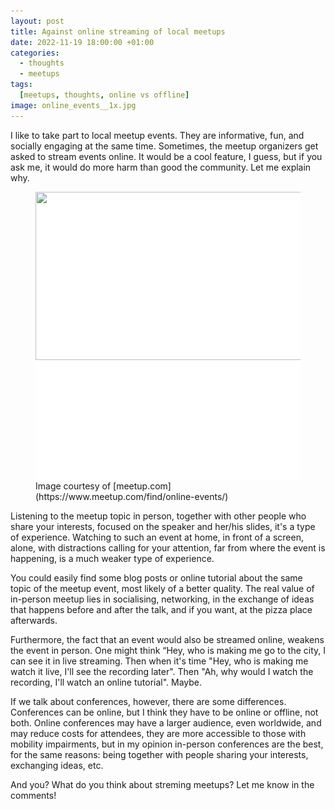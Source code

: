 ```yaml
---
layout: post
title: Against online streaming of local meetups
date: 2022-11-19 18:00:00 +01:00
categories:
  - thoughts
  - meetups
tags:
  [meetups, thoughts, online vs offline]
image: online_events__1x.jpg
---
```


I like to take part to local meetup events. They are informative, fun, and socially engaging at the same time. Sometimes, the meetup organizers get asked to stream events online. It would be a cool feature, I guess, but if you ask me, it would do more harm than good the community. Let me explain why.

<figure>
  <div class="post-image-spacer" style="background-color:white; padding-bottom:44.83%">
    <img 
      alt="" 
      src="/assets/post-images/online_events__1x.jpg" 
      srcset="/assets/post-images/online_events__1x.webp 1x, /assets/post-images/online_events__2x.webp 2x"
      class="post-image"
      loading="eager"
      width="600"
      height="269">
  </div>
  <figcaption>Image courtesy of [meetup.com](https://www.meetup.com/find/online-events/)</figcaption>
</figure>

Listening to the meetup topic in person, together with other people who share your interests, focused on the speaker and her/his slides, it's a type of experience. Watching to such an event at home, in front of a screen, alone, with distractions calling for your attention, far from where the event is happening, is a much weaker type of experience.

You could easily find some blog posts or online tutorial about the same topic of the meetup event, most likely of a better quality. The real value of in-person meetup lies in socialising, networking, in the exchange of ideas that happens before and after the talk, and if you want, at the pizza place afterwards.

Furthermore, the fact that an event would also be streamed online, weakens the event in person. One might think “Hey, who is making me go to the city, I can see it in live streaming. Then when it's time "Hey, who is making me watch it live, I'll see the recording later". Then "Ah, why would I watch the recording, I'll watch an online tutorial". Maybe.

If we talk about conferences, however, there are some differences. Conferences can be online, but I think they have to be online or offline, not both. Online conferences may have a larger audience, even worldwide, and may reduce costs for attendees, they are more accessible to those with mobility impairments, but in my opinion in-person conferences are the best, for the same reasons: being together with people sharing your interests, exchanging ideas, etc.

And you? What do you think about streming meetups? Let me know in the comments!
